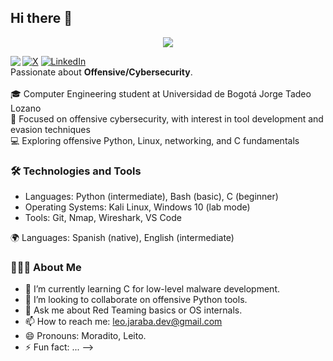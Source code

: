 ## Hi there 👋

<p align="center">
  <img src="https://readme-typing-svg.herokuapp.com?font=ROBOT&duration=5000&size=20&color=39FF14&background=000000&center=true&vCenter=true&width=490&lines=%3E+Cybersecurity+Enthusiast+|+Ethical+Hacker">
</p>
<img align="left" src="https://orhun.dev/img/crow.png">

[![X](https://img.shields.io/badge/X-%23000000.svg?logo=X&logoColor=white)](https://x.com/JarabaDev)
[![LinkedIn](https://custom-icon-badges.demolab.com/badge/LinkedIn-0A66C2?logo=linkedin-white&logoColor=gray)](https://www.linkedin.com/in/leo-jaraba-p%C3%A9rez-5b2904377/)
<br>Passionate about **Offensive/Cybersecurity**.
<br>
<br>
🎓 Computer Engineering student at Universidad de Bogotá Jorge Tadeo Lozano  
🔐 Focused on offensive cybersecurity, with interest in tool development and evasion techniques
<br>💻 Exploring offensive Python, Linux, networking, and C fundamentals  

### 🛠️ Technologies and Tools
- Languages: Python (intermediate), Bash (basic), C (beginner)
- Operating Systems: Kali Linux, Windows 10 (lab mode)
- Tools: Git, Nmap, Wireshark, VS Code

🌍 Languages: Spanish (native), English (intermediate)

### 👨🏻‍💻 About Me

- 🌱 I’m currently learning C for low-level malware development.
- 👯 I’m looking to collaborate on offensive Python tools.
- 💬 Ask me about Red Teaming basics or OS internals.
- 📫 How to reach me: leo.jaraba.dev@gmail.com
- 😄 Pronouns: Moradito, Leito.
- ⚡ Fun fact: ...
-->

